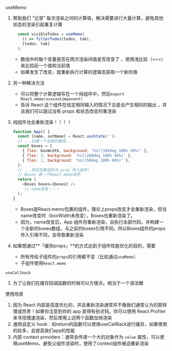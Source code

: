 useMemo

1. 帮助我们 “记录” 每次渲染之间的计算值，解决需要进行大量计算，避免其他状态的渲染引起重复计算

   ```javascript
     const visibleTodos = useMemo(
       () => filterTodos(todos, tab),
       [todos, tab]
     );
   ```

   - 数组中的每个变量是否在两次渲染间值是否改变了 ，使用浅比较（===）来比较前一个值和当前值
   - 如果发生了改变，就重新执行计算的逻辑去获取一个新的值

2. 另一种解决方法

   - 可以将整个计算逻辑写在一个纯组件中，然后`export React.memo(xxxxxxComponent)`
   - 告诉 React 这个组件在给定相同输入的情况下总是会产生相同的输出 ，并且我们可以跳过没有 props 和状态改变的重渲染

3. 纯组件也会重新渲染！！！！

   ```javascript
   function App() {
     const [name, setName] = React.useState('');
     // ...创建一个全新的数组...
     const boxes = [
       { flex: boxWidth, background: 'hsl(345deg 100% 50%)' },
       { flex: 3, background: 'hsl(260deg 100% 40%)' },
       { flex: 1, background: 'hsl(50deg 100% 60%)' },
     ];
     // ...然后将数组作为 prop 传入组件!
     // Boxes 是一个React.memo组件
     return (
       <Boxes boxes={boxes} /> 
   		// name改变！！！
     );
   }
   ```

   - Boxes是React.memo包裹的组件，理论上props改变才会重新渲染，但当name改变时（boxWidth未改变），Boxes也重新渲染了。
   - 因为，name改变后，App 组件将重新渲染，会执行全部代码，并构建一个全新的boxes数组，与之前的boxes引用不同，所以Boxes组件的props传入引用不同，会导致重新渲染

4. 如果想通过**「缓存props」**的方式达到子组件性能优化的目的，需要

   - 所有传给子组件的`props`的引用都不变（比如通过`useMemo`）
   - 子组件使用`React.memo`

`useCallback`

1. 为了让我们在缓存回调函数的时候可以方便点。相当于一个语法糖



使用场景

1. 因为 React 内部是高度优化的，并且重新渲染通常并不像我们通常认为的那样慢或昂贵！如果你注意到你的 app 变得有些迟钝，你可以使用 React Profiler 来寻找慢速渲染，然后使用上述两个函数加快渲染
2. 通用自定义 hook：如return的函数可以使用useCallBack进行缓存，如果使用的较多，会提高我们app的性能
3. 内部 context providers：通常会传递一个大的对象作为 `value` 属性，可以使用useMemo，避免父组件渲染时，使用了context组件被迫重新渲染
